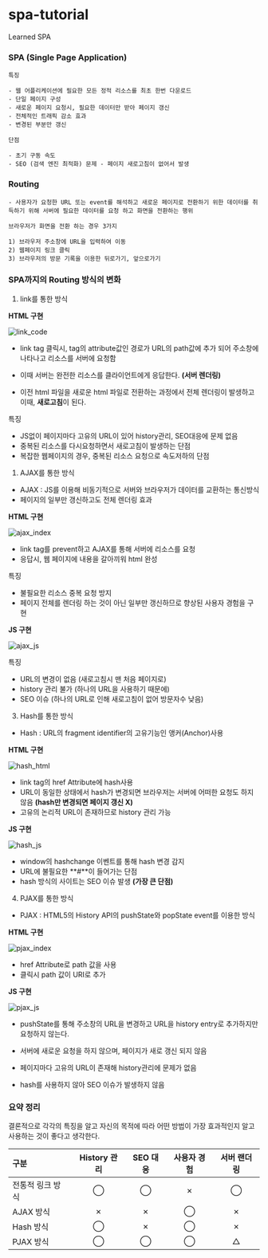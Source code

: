 # spa-tutorial

Learned SPA

### SPA (Single Page Application)

    특징

    - 웹 어플리케이션에 필요한 모든 정적 리소스를 최초 한번 다운로드
    - 단일 페이지 구성
    - 새로운 페이지 요청시, 필요한 데이터만 받아 페이지 갱신
    - 전체적인 트래픽 감소 효과
    - 변경된 부분만 갱신

    단점

    - 초기 구동 속도
    - SEO (검색 엔진 최적화) 문제 - 페이지 새로고침이 없어서 발생

### Routing

    - 사용자가 요청한 URL 또는 event를 해석하고 새로운 페이지로 전환하기 위한 데이터를 취득하기 위해 서버에 필요한 데이터를 요청 하고 화면을 전환하는 행위

    브라우저가 화면을 전환 하는 경우 3가지

    1) 브라우저 주소창에 URL을 입력하여 이동
    2) 웹페이지 링크 클릭
    3) 브라우저의 방문 기록을 이용한 뒤로가기, 앞으로가기

### SPA까지의 Routing 방식의 변화

1. link를 통한 방식

**HTML 구현**

![link_code](images/link_code.png)

- link tag 클릭시, tag의 attribute값인 경로가 URL의 path값에 추가 되어 주소창에 나타나고 리소스를 서버에 요청함

- 이때 서버는 완전한 리소스를 클라이언트에게 응답한다. **(서버 렌더링)**

- 이전 html 파일을 새로운 html 파일로 전환하는 과정에서 전체 렌더링이 발생하고 이때, **새로고침**이 된다.

특징

- JS없이 페이지마다 고유의 URL이 있어 history관리, SEO대응에 문제 없음
- 중복된 리소스를 다시요청하면서 새로고침이 발생하는 단점
- 복잡한 웹페이지의 경우, 중복된 리소스 요청으로 속도저하의 단점

1. AJAX를 통한 방식

- AJAX : JS를 이용해 비동기적으로 서버와 브라우저가 데이터를 교환하는 통신방식
- 페이지의 일부만 갱신하고도 전체 렌더링 효과

**HTML 구현**

![ajax_index](images/ajax_index.png)

- link tag를 prevent하고 AJAX를 통해 서버에 리소스를 요청
- 응답시, 웹 페이지에 내용을 갈아끼워 html 완성

특징

- 불필요한 리소스 중복 요청 방지
- 페이지 전체를 렌더링 하는 것이 아닌 일부만 갱신하므로 향상된 사용자 경험을 구현

**JS 구현**

![ajax_js](images/ajax_js.png)

특징

- URL의 변경이 없음 (새로고침시 맨 처음 페이지로)
- history 관리 불가 (하나의 URL을 사용하기 때문에)
- SEO 이슈 (하나의 URL로 인해 새로고침이 없어 방문자수 낮음)

3. Hash를 통한 방식

- Hash : URL의 fragment identifier의 고유기능인 앵커(Anchor)사용

**HTML 구현**

![hash_html](images/hash_html.png)

- link tag의 href Attribute에 hash사용
- URL이 동일한 상태에서 hash가 변경되면 브라우저는 서버에 어떠한 요청도 하지 않음 **(hash만 변경되면 페이지 갱신 X)**
- 고유의 논리적 URL이 존재하므로 history 관리 가능

**JS 구현**

![hash_js](images/hash_js.png)

- window의 hashchange 이벤트를 통해 hash 변경 감지
- URL에 불필요한 **#**이 들어가는 단점
- hash 방식의 사이트는 SEO 이슈 발생 **(가장 큰 단점)**

4. PJAX를 통한 방식

- PJAX : HTML5의 History API의 pushState와 popState event를 이용한 방식

**HTML 구현**

![pjax_index](images/pjax_index.png)

- href Attribute로 path 값을 사용
- 클릭시 path 값이 URI로 추가

**JS 구현**

![pjax_js](images/pjax_js.png)

- pushState를 통해 주소창의 URL을 변경하고 URL을 history entry로 추가하지만 요청하지 않는다.

- 서버에 새로운 요청을 하지 않으며, 페이지가 새로 갱신 되지 않음
- 페이지마다 고유의 URL이 존재해 history관리에 문제가 없음
- hash를 사용하지 않아 SEO 이슈가 발생하지 않음

### 요약 정리

결론적으로 각각의 특징을 알고 자신의 목적에 따라 어떤 방법이 가장 효과적인지 알고 사용하는 것이 좋다고 생각한다.

| 구분             | History 관리 | SEO 대응 | 사용자 경험 | 서버 랜더링 |
| :--------------- | :----------: | :------: | :---------: | :---------: |
| 전통적 링크 방식 |      ◯       |    ◯     |      ✗      |      ◯      |
| AJAX 방식        |      ✗       |    ✗     |      ◯      |      ✗      |
| Hash 방식        |      ◯       |    ✗     |      ◯      |      ✗      |
| PJAX 방식        |      ◯       |    ◯     |      ◯      |      △      |
